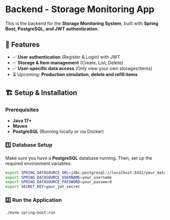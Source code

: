 # Backend - Storage Monitoring App

This is the backend for the **Storage Monitoring System**, built with **Spring Boot, PostgreSQL, and JWT authentication**.

## 🚀 Features
- ✅ **User authentication** (Register & Login) with JWT
- ✅ **Storage & Item management** (Create, List, Delete)
- ✅ **User-specific data access** (Only view your own storages/items)
- ⏳ Upcoming: **Production simulation**, **delete and refill items**

## 🏗 Setup & Installation

### **Prerequisites**
- **Java 17+**
- **Maven**
- **PostgreSQL** (Running locally or via Docker)

### **1️⃣ Database Setup**
Make sure you have a **PostgreSQL** database running. Then, set up the required environment variables:

```sh
export SPRING_DATASOURCE_URL=jdbc:postgresql://localhost:5432/your_database
export SPRING_DATASOURCE_USERNAME=your_username
export SPRING_DATASOURCE_PASSWORD=your_password
export SECRET_KEY=your_jwt_secret
```

### **2️⃣ Run the Application**
```sh
./mvnw spring-boot:run
```
